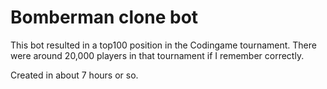 # Bomberman clone bot

This bot resulted in a top100 position in the Codingame tournament. There were around 20,000 players in that tournament if I remember correctly.

Created in about 7 hours or so.
